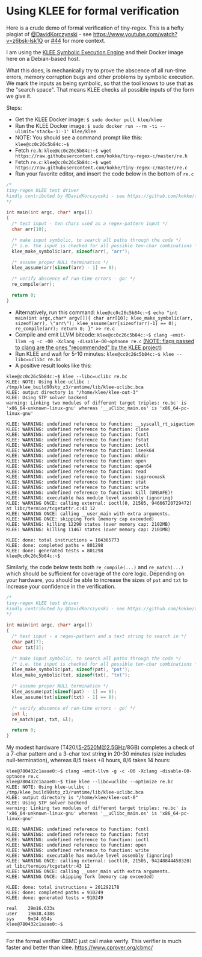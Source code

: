 # Using KLEE for formal verification

Here is a crude demo of formal verification of tiny-regex. This is a hefty plagiat of [@DavidKorczynski](https://twitter.com/davkorcz/) - see https://www.youtube.com/watch?v=z6bsk-lsk1Q or [#44](https://github.com/kokke/tiny-regex-c/issues/44) for more context.

I am using the [KLEE Symbolic Execution Engine](https://klee.github.io/) and their Docker image here on a Debian-based host.

What this does, is mechanically try to prove the abscence of all run-time errors, memory corruption bugs and other problems by symbolic execution. We mark the inputs as being symbolic, so that the tool knows to use that as the "search space". That means KLEE checks all possible inputs of the form we give it.

Steps:

- Get the KLEE Docker image: ` $ sudo docker pull klee/klee `
- Run the KLEE Docker image: ` $ sudo docker run --rm -ti --ulimit='stack=-1:-1' klee/klee `
- NOTE: You should see a command prompt like this: ` klee@cc0c26c5b84c:~$ `
- Fetch `re.h`: ` klee@cc0c26c5b84c:~$ wget https://raw.githubusercontent.com/kokke/tiny-regex-c/master/re.h `
- Fetch `re.c`: ` klee@cc0c26c5b84c:~$ wget https://raw.githubusercontent.com/kokke/tiny-regex-c/master/re.c `
- Run your favorite editor, and insert the code below in the bottom of `re.c`
```C
/*
tiny-regex KLEE test driver
kindly contributed by @DavidKorczynski - see https://github.com/kokke/tiny-regex-c/issues/44
*/

int main(int argc, char* argv[])
{
  /* test input - ten chars used as a regex-pattern input */
  char arr[10];

  /* make input symbolic, to search all paths through the code */
  /* i.e. the input is checked for all possible ten-char combinations */
  klee_make_symbolic(arr, sizeof(arr), "arr"); 

  /* assume proper NULL termination */
  klee_assume(arr[sizeof(arr) - 1] == 0);

  /* verify abscence of run-time errors - go! */
  re_compile(arr);

  return 0;
}
```
- Alternatively, run this command:
` klee@cc0c26c5b84c:~$ echo "int main(int argc,char* argv[]){ char arr[10]; klee_make_symbolic(arr, sizeof(arr), \"arr\"); klee_assume(arr[sizeof(arr)-1] == 0); re_compile(arr); return 0; }" >> re.c `
- Compile and emit LLVM bitcode: ` klee@cc0c26c5b84c:~$ clang -emit-llvm -g -c -O0 -Xclang -disable-O0-optnone re.c ` [(NOTE: flags passed to clang are the ones "recommended" by the KLEE project)](https://klee.github.io/tutorials/testing-function/)
- Run KLEE and wait for 5-10 minutes: ` klee@cc0c26c5b84c:~$ klee --libc=uclibc re.bc `
- A positive result looks like this:
```
klee@cc0c26c5b84c:~$ klee --libc=uclibc re.bc
KLEE: NOTE: Using klee-uclibc : /tmp/klee_build90stp_z3/runtime/lib/klee-uclibc.bca
KLEE: output directory is "/home/klee/klee-out-3"
KLEE: Using STP solver backend
warning: Linking two modules of different target triples: re.bc' is 'x86_64-unknown-linux-gnu' whereas '__uClibc_main.os' is 'x86_64-pc-linux-gnu'

KLEE: WARNING: undefined reference to function: __syscall_rt_sigaction
KLEE: WARNING: undefined reference to function: close
KLEE: WARNING: undefined reference to function: fcntl
KLEE: WARNING: undefined reference to function: fstat
KLEE: WARNING: undefined reference to function: ioctl
KLEE: WARNING: undefined reference to function: lseek64
KLEE: WARNING: undefined reference to function: mkdir
KLEE: WARNING: undefined reference to function: open
KLEE: WARNING: undefined reference to function: open64
KLEE: WARNING: undefined reference to function: read
KLEE: WARNING: undefined reference to function: sigprocmask
KLEE: WARNING: undefined reference to function: stat
KLEE: WARNING: undefined reference to function: write
KLEE: WARNING: undefined reference to function: kill (UNSAFE)!
KLEE: WARNING: executable has module level assembly (ignoring)
KLEE: WARNING ONCE: calling external: ioctl(0, 21505, 94666720729472) at libc/termios/tcgetattr.c:43 12
KLEE: WARNING ONCE: calling __user_main with extra arguments.
KLEE: WARNING ONCE: skipping fork (memory cap exceeded)
KLEE: WARNING: killing 12290 states (over memory cap: 2102MB)
KLEE: WARNING: killing 11467 states (over memory cap: 2101MB)

KLEE: done: total instructions = 104365773
KLEE: done: completed paths = 801298
KLEE: done: generated tests = 801298
klee@cc0c26c5b84c:~$ 
```

Similarly, the code below tests both `re_compile(...)` and `re_match(...)` which should be sufficient for coverage of the core logic.
Depending on your hardware, you should be able to increase the sizes of `pat` and `txt` to increase your confidence in the verification.


```C
/*
tiny-regex KLEE test driver
kindly contributed by @DavidKorczynski - see https://github.com/kokke/tiny-regex-c/issues/44
*/

int main(int argc, char* argv[])
{
  /* test input - a regex-pattern and a text string to search in */
  char pat[7];
  char txt[3];

  /* make input symbolic, to search all paths through the code */
  /* i.e. the input is checked for all possible ten-char combinations */
  klee_make_symbolic(pat, sizeof(pat), "pat"); 
  klee_make_symbolic(txt, sizeof(txt), "txt"); 

  /* assume proper NULL termination */
  klee_assume(pat[sizeof(pat) - 1] == 0);
  klee_assume(txt[sizeof(txt) - 1] == 0);

  /* verify abscence of run-time errors - go! */
  int l;
  re_match(pat, txt, &l);

  return 0;
}
```

My modest hardware (T420/i5-2520M@2.5GHz/8GB) completes a check of a 7-char pattern and a 3-char text string in 20-30 minutes (size includes null-termination), whereas 8/5 takes +8 hours, 8/6 takes 14 hours:

```
klee@780432c1aaae0:~$ clang -emit-llvm -g -c -O0 -Xclang -disable-O0-optnone re.c
klee@780432c1aaae0:~$ time klee --libc=uclibc --optimize re.bc
KLEE: NOTE: Using klee-uclibc : /tmp/klee_build90stp_z3/runtime/lib/klee-uclibc.bca
KLEE: output directory is "/home/klee/klee-out-0"
KLEE: Using STP solver backend
warning: Linking two modules of different target triples: re.bc' is 'x86_64-unknown-linux-gnu' whereas '__uClibc_main.os' is 'x86_64-pc-linux-gnu'

KLEE: WARNING: undefined reference to function: fcntl
KLEE: WARNING: undefined reference to function: fstat
KLEE: WARNING: undefined reference to function: ioctl
KLEE: WARNING: undefined reference to function: open
KLEE: WARNING: undefined reference to function: write
KLEE: WARNING: executable has module level assembly (ignoring)
KLEE: WARNING ONCE: calling external: ioctl(0, 21505, 94248844458320) at libc/termios/tcgetattr:43 12
KLEE: WARNING ONCE: calling __user_main with extra arguments.
KLEE: WARNING ONCE: skipping fork (memory cap exceeded)

KLEE: done: total instructions = 201292178
KLEE: done: completed paths = 910249
KLEE: done: generated tests = 910249

real    29m16.633s
user    19m38.438s
sys     9m34.654s
klee@780432c1aaae0:~$ 
```

----

For the formal verifier CBMC just call make verify.
This verifier is much faster and better than klee.
https://www.cprover.org/cbmc/
